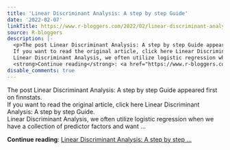 ```yaml
---
title: 'Linear Discriminant Analysis: A step by step Guide'
date: '2022-02-07'
linkTitle: https://www.r-bloggers.com/2022/02/linear-discriminant-analysis-a-step-by-step-guide/
source: R-bloggers
description: |-
  <p>The post Linear Discriminant Analysis: A step by step Guide appeared first on finnstats.<br />
  If you want to read the original article, click here Linear Discriminant Analysis: A step by step Guide.<br />
  Linear Discriminant Analysis, we often utilize logistic regression when we have a collection of predictor factors and want ...</p>
  <strong>Continue reading</strong>: <a href="https://www.r-bloggers.com/2022/02/linear-discriminant-analysis-a-step-by-step-guide/">Linear Discriminant Analysis: A step by step ...
disable_comments: true
---
```

<p>The post Linear Discriminant Analysis: A step by step Guide appeared first on finnstats.<br />
If you want to read the original article, click here Linear Discriminant Analysis: A step by step Guide.<br />
Linear Discriminant Analysis, we often utilize logistic regression when we have a collection of predictor factors and want ...</p>
<strong>Continue reading</strong>: <a href="https://www.r-bloggers.com/2022/02/linear-discriminant-analysis-a-step-by-step-guide/">Linear Discriminant Analysis: A step by step ...